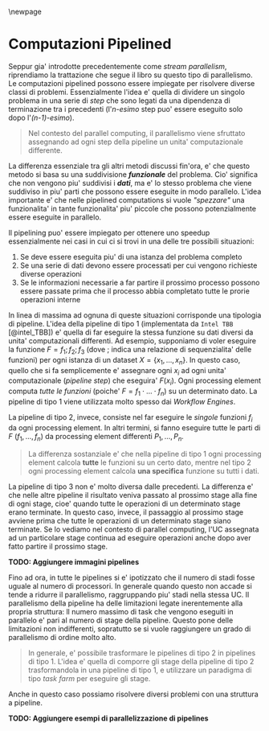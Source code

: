 \newpage
# Computazioni Pipelined
Seppur gia' introdotte precedentemente come *stream parallelism*, riprendiamo la
trattazione che segue il libro su questo tipo di parallelismo.
Le computazioni pipelined possono essere impiegate per risolvere diverse classi
di problemi. Essenzialmente l'idea e' quella di dividere un singolo problema in
una serie di *step* che sono legati da una dipendenza di terminazione tra i
precedenti (l'*n-esimo* step puo' essere eseguito solo dopo l'*(n-1)-esimo*).

> Nel contesto del parallel computing, il parallelismo viene sfruttato assegnando
ad ogni step della pipeline un unita' computazionale differente.

La differenza essenziale tra gli altri metodi discussi fin'ora, e' che questo
metodo si basa su una suddivisione ***funzionale*** del problema. Cio' significa
che non vengono piu' suddivisi i ***dati***, ma e' lo stesso problema che viene
suddiviso in piu' parti che possono essere eseguite in modo parallelo.
L'idea importante e' che nelle pipelined computations si vuole *"spezzare"* una
funzionalita' in tante funzionalita' piu' piccole che possono potenzialmente
essere eseguite in parallelo.

Il pipelining puo' essere impiegato per ottenere uno speedup essenzialmente nei
casi in cui ci si trovi in una delle tre possibili situazioni:

1. Se deve essere eseguita piu' di una istanza del problema completo
2. Se una serie di dati devono essere processati per cui vengono richieste
   diverse operazioni
3. Se le informazioni necessarie a far partire il prossimo processo possono
   essere passate prima che il processo abbia completato tutte le prorie
   operazioni interne

In linea di massima ad ognuna di queste situazioni corrisponde una tipologia di
pipeline. L'idea della pipeline di tipo 1 (implementata da `Intel TBB`
[@intel_TBB]) e' quella di far eseguire la stessa funzione su dati diversi da
unita' computazionali differenti. Ad esempio, supponiamo di voler eseguire la
funzione $F=f_1; f_2; f_3$ (dove ; indica una relazione di sequenzialita' delle
funzioni) per ogni istanza di un dataset $X = \{x_1, \dots, x_n \}$. In questo
caso, quello che si fa semplicemente e' assegnare ogni $x_i$ ad ogni unita'
computazionale (*pipeline step*) che eseguira' $F(x_i)$. Ogni processing element
computa *tutte le funzioni* (poiche' $F= f_1 \cdot \dots \cdot f_n$) su un
determinato dato. La pipeline di tipo 1 viene utilizzata molto spesso dai
*Workflow Engines*.

La pipeline di tipo 2, invece, consiste nel far eseguire le *singole* funzioni
$f_i$ da ogni processing element. In altri termini, si fanno eseguire tutte le
parti di $F$ ($f_1, \dots, f_n$) da processing element differenti $P_1, \dots,
P_n$.

> La differenza sostanziale e' che nella pipeline di tipo 1 ogni processing
  element calcola **tutte** le funzioni su un certo dato, mentre nel tipo 2 ogni
  processing element calcola **una specifica** funzione su tutti i dati.

La pipeline di tipo 3 non e' molto diversa dalle precedenti. La differenza e'
che nelle altre pipeline il risultato veniva passato al prossimo stage alla fine
di ogni stage, cioe' quando tutte le operazioni di un determinato stage erano
terminate. In questo caso, invece, il passaggio al prossimo stage avviene prima
che tutte le operazioni di un determinato stage siano terminate. Se lo vediamo
nel contesto di parallel computing, l'UC assegnata ad un particolare stage
continua ad eseguire operazioni anche dopo aver fatto partire il prossimo stage.

**TODO: Aggiungere immagini pipelines**

Fino ad ora, in tutte le pipelines si e' ipotizzato che il numero di stadi fosse
uguale al numero di processori. In generale quando questo non accade si tende a
ridurre il parallelismo, raggruppando piu' stadi nella stessa UC.
Il parallelismo della pipeline ha delle limitazioni legate inerentemente alla
propria struttura: ll numero massimo di task che vengono eseguiti in parallelo
e' pari al numero di stage della pipeline. Questo pone delle limitazioni non
indifferenti, sopratutto se si vuole raggiungere un grado di parallelismo di
ordine molto alto.

> In generale, e' possibile trasformare le pipelines di tipo 2 in pipelines di
  tipo 1. L'idea e' quella di comporre gli stage della pipeline di tipo 2
  trasformandola in una pipeline di tipo 1, e utilizzare un paradigma di tipo
  *task farm* per eseguire gli stage.

Anche in questo caso possiamo risolvere diversi problemi con una struttura a
pipeline.



**TODO: Aggiungere esempi di parallelizzazione di pipelines**

